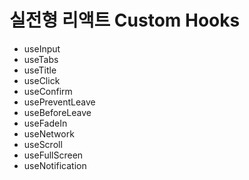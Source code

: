 # 실전형 리액트 Custom Hooks

- useInput
- useTabs
- useTitle
- useClick
- useConfirm
- usePreventLeave
- useBeforeLeave
- useFadeIn
- useNetwork
- useScroll
- useFullScreen
- useNotification
